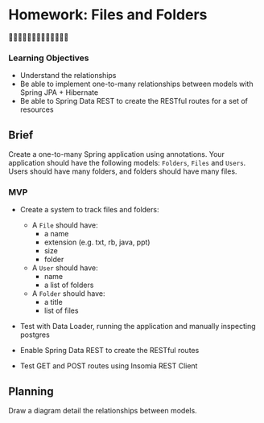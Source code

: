 # Homework: Files and Folders
📁📁📁📁📁📁📁📁📁📁📁📁📁

### Learning Objectives

- Understand the relationships
- Be able to implement one-to-many relationships between models with Spring JPA + Hibernate
- Be able to Spring Data REST to create the RESTful routes for a set of resources

## Brief

Create a one-to-many Spring application using annotations. Your application should have the following models: `Folders`, `Files` and `Users`. Users should have many folders, and folders should have many files.

### MVP

- Create a system to track files and folders:
  - A `File` should have:
     - a name
     - extension (e.g. txt, rb, java, ppt)
     - size
     - folder
  - A `User` should have:
     - name
     - a list of folders
  - A `Folder` should have:
     - a title
     - list of files

- Test with Data Loader, running the application and manually inspecting postgres
- Enable Spring Data REST to create the RESTful routes
- Test GET and POST routes using Insomia REST Client

## Planning

Draw a diagram detail the relationships between models.
